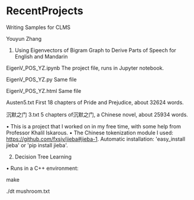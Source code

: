 # RecentProjects
Writing Samples for CLMS 

Youyun Zhang

1. Using Eigenvectors of Bigram Graph to Derive Parts of Speech for English and Mandarin

  EigenV_POS_YZ.ipynb  The project file, runs in Jupyter notebook.

  EigenV_POS_YZ.py     Same file

  EigenV_POS_YZ.html   Same file

  Austen5.txt          First 18 chapters of Pride and Prejudice, about 32624 words.

  沉默之门 3.txt        5 chapters of沉默之门, a Chinese novel, about 25934 words.

  • This is a project that I worked on in my free time, with some help from Professor Khalil Iskarous.
  • The Chinese tokenization module I used: https://github.com/fxsjy/jieba#jieba-1.
  Automatic installation: 'easy_install jieba' or 'pip install jieba'.

2. Decision Tree Learning
  
  • Runs in a C++ environment:
  
  make
  
  ./dt mushroom.txt

